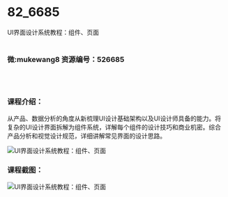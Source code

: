 # 82_6685
UI界面设计系统教程：组件、页面
<br/></br>
<h3>微:mukewang8 资源编号：526685</h3>
<br/></br>
<h3>课程介绍：</h3>
<p>从产品、数据分析的角度从新梳理<a title="查看与 UI 相关的文章" target="_blank">UI</a>设计基础架构以及<a title="查看与 UI 相关的文章" target="_blank">UI</a>设计师具备的能力。将复杂的UI设计界面拆解为组件系统，详解每个组件的设计技巧和商业机密。综合产品分析和视觉设计规范，详细讲解常见界面的设计思路。</p>
<p><img src="https://www.ko996.com/wp-content/uploads/img/2019/08/1-110-300x140.png" alt="UI界面设计系统教程：组件、页面"></p>
<h3>课程截图：</h3>
<p><img src="https://www.ko996.com/wp-content/uploads/img/2019/08/2-125.png" alt="UI界面设计系统教程：组件、页面"></p>
<p>&nbsp;</p>
